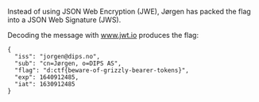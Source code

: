 Instead of using JSON Web Encryption (JWE), Jørgen has packed the flag into a JSON Web Signature (JWS).

Decoding the message with www.jwt.io produces the flag:

```
{
  "iss": "jorgen@dips.no",
  "sub": "cn=Jørgen, o=DIPS AS",
  "flag": "d:ctf{beware-of-grizzly-bearer-tokens}",
  "exp": 1640912485,
  "iat": 1630912485
}
```